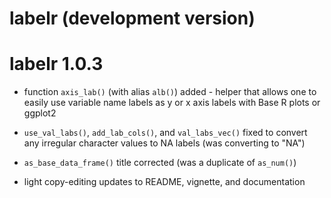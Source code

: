 # labelr (development version)

# labelr 1.0.3
* function `axis_lab()` (with alias `alb()`) added - helper that allows one to easily use variable name labels as y or x axis labels with Base R plots or ggplot2

* `use_val_labs()`, `add_lab_cols()`, and `val_labs_vec()` fixed to convert any irregular character values to NA labels (was converting to "NA")

* `as_base_data_frame()` title corrected (was a duplicate of `as_num()`)

* light copy-editing updates to README, vignette, and documentation 
